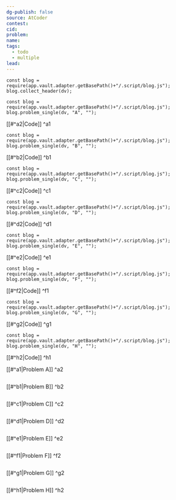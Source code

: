 ```yaml
---
dg-publish: false
source: AtCoder
contest: 
cid: 
problem: 
name: 
tags:
  - todo
  - multiple
lead:
---
```

```dataviewjs
const blog = require(app.vault.adapter.getBasePath()+"/.script/blog.js");
blog.collect_header(dv);
```

```dataviewjs
const blog = require(app.vault.adapter.getBasePath()+"/.script/blog.js");
blog.problem_single(dv, "A", "");
```

 [[#^a2|Code]] ^a1

```dataviewjs
const blog = require(app.vault.adapter.getBasePath()+"/.script/blog.js");
blog.problem_single(dv, "B", "");
```

 [[#^b2|Code]] ^b1

```dataviewjs
const blog = require(app.vault.adapter.getBasePath()+"/.script/blog.js");
blog.problem_single(dv, "C", "");
```

 [[#^c2|Code]] ^c1

```dataviewjs
const blog = require(app.vault.adapter.getBasePath()+"/.script/blog.js");
blog.problem_single(dv, "D", "");
```

 [[#^d2|Code]] ^d1

```dataviewjs
const blog = require(app.vault.adapter.getBasePath()+"/.script/blog.js");
blog.problem_single(dv, "E", "");
```

 [[#^e2|Code]] ^e1

```dataviewjs
const blog = require(app.vault.adapter.getBasePath()+"/.script/blog.js");
blog.problem_single(dv, "F", "");
```

 [[#^f2|Code]] ^f1

```dataviewjs
const blog = require(app.vault.adapter.getBasePath()+"/.script/blog.js");
blog.problem_single(dv, "G", "");
```

 [[#^g2|Code]] ^g1

```dataviewjs
const blog = require(app.vault.adapter.getBasePath()+"/.script/blog.js");
blog.problem_single(dv, "H", "");
```

 [[#^h2|Code]] ^h1

[[#^a1|Problem A]] ^a2

```cpp
```

[[#^b1|Problem B]] ^b2

```cpp
```

[[#^c1|Problem C]] ^c2

```cpp
```

[[#^d1|Problem D]] ^d2

```cpp
```

[[#^e1|Problem E]] ^e2

```cpp
```

[[#^f1|Problem F]] ^f2

```cpp
```

[[#^g1|Problem G]] ^g2

```cpp
```

[[#^h1|Problem H]] ^h2

```cpp
```